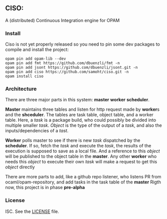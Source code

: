## CISO:

A (distributed) Continuous Integration engine for OPAM

### Install

Ciso is not yet properly released so you need to pin some dev packages to
compile and install the project:

```shell
opam pin add opam-lib --dev
opam pin add fmt https://github.com/dbuenzli/fmt -n
opam pin add jsont https://github.com/dbuenzli/jsont.git -n
opam pin add ciso https://github.com/samoht/ciso.git -n
opam install ciso
```

### Architecture

There are three major parts in this system: **master** **worker** **scheduler**.

**Master** maintains three tables and listen for http request made by **worker**s and the **shceduler**.
The tables are task table, object table, and a worker table.
Here, a _task_ is a package build, who could possibly be divided into multiple smaller _task_.
_Object_ is the type of the output of a _task_, and also the inputs/dependencies of a _tast_.

**Worker** polls master to see if there is new _task_ dispatched by the **scheduler**.
If so, fetch the _task_ and execute the _task_, the results of the execution is supposed to save as a local file.
And a reference to this _object_ will be published to the object table in the **master**.
Any other **worker** who needs this _object_ to execute their own _task_ will make a request to get this _object_ directly

There are more parts to add, like a github repo listener, who listens PR from ocaml/opam-repository, and add tasks in the task table of the **master**
Rigth now, this project is in phase **pre-alpha**

### License

ISC. See the [LICENSE](./blob/master/LICENSE) file.